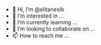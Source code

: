 - 👋 Hi, I’m @elitanesib
- 👀 I’m interested in ...
- 🌱 I’m currently learning ...
- 💞️ I’m looking to collaborate on ...
- 📫 How to reach me ...

<!---
elitanesib/elitanesib is a ✨ special ✨ repository because its `README.md` (this file) appears on your GitHub profile.
You can click the Preview link to take a look at your changes.
--->
